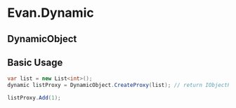 # Evan.Dynamic

## DynamicObject

## Basic Usage
```cs
var list = new List<int>();
dynamic listProxy = DynamicObject.CreateProxy(list); // return IObjectProxy<List<int>>

listProxy.Add(1);
```
